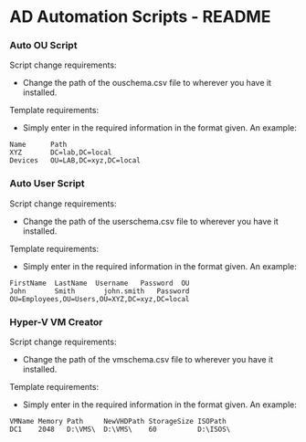 # AD Automation Scripts - README

### Auto OU Script

Script change requirements:
* Change the path of the ouschema.csv file to wherever you have it installed.

Template requirements:
* Simply enter in the required information in the format given. An example:
```csv
Name      Path
XYZ       DC=lab,DC=local
Devices   OU=LAB,DC=xyz,DC=local
```

### Auto User Script
Script change requirements:
* Change the path of the userschema.csv file to wherever you have it installed.

Template requirements:
* Simply enter in the required information in the format given. An example:
```csv
FirstName  LastName  Username   Password  OU 
John       Smith	   john.smith	Password  OU=Employees,OU=Users,OU=XYZ,DC=xyz,DC=local
```

### Hyper-V VM Creator

Script change requirements:
* Change the path of the vmschema.csv file to wherever you have it installed.

Template requirements:
* Simply enter in the required information in the format given. An example:
```csv
VMName Memory Path     NewVHDPath StorageSize ISOPath
DC1    2048   D:\VMS\  D:\VMS\    60          D:\ISOS\
```
